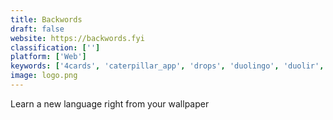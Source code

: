 ```yaml
---
title: Backwords
draft: false 
website: https://backwords.fyi
classification: ['']
platform: ['Web']
keywords: ['4cards', 'caterpillar_app', 'drops', 'duolingo', 'duolir', 'emojistone', 'eunoia', 'flipword', 'flowlingo', 'language_drops', 'lingobites', 'lingvo_tv', 'mondlyar', 'reji', 'subtly', 'vocly']
image: logo.png
---
```

Learn a new language right from your wallpaper